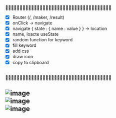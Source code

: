 💜💜💜💜💜💜💜💜💜💜💜💜💜💜💜💜💜💜💜💜💜💜💜💜💜💜💜💜💜💜💜💜💜💜💜💜💜
* [x] Router (/, /maker, /result)
* [x] onClick -> navigate
* [x] navigate { state : { name : value } } -> location
* [x] name, loacte useState
* [x] random function for keyword
* [x] fill keyword 
* [x] add css
* [x] draw icon
* [x] copy to clipboard
<br>
💜💜💜💜💜💜💜💜💜💜💜💜💜💜💜💜💜💜💜💜💜💜💜💜💜💜💜💜💜💜💜💜💜💜💜💜💜
<br>

![image](https://user-images.githubusercontent.com/80656686/175921651-a7c20f74-b02f-4240-933a-440b3e346f0a.png)
<br>
![image](https://user-images.githubusercontent.com/80656686/175921800-92577aa9-31e4-4f17-98a3-22284fb19aa9.png)
<br>
![image](https://user-images.githubusercontent.com/80656686/175921893-aefad446-193d-4729-9f76-6b562698f158.png)
<br>
--------------------------------------------------------------------------------------------------------------
